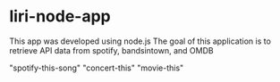 # liri-node-app
This app was developed using node.js
The goal of this application is to retrieve API data from spotify, bandsintown, and OMDB


"spotify-this-song"
"concert-this"
"movie-this" 

